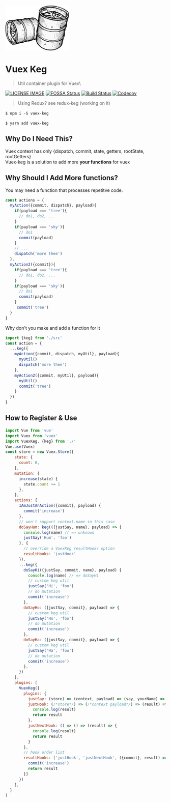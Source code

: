 ![intro](./media/intro.png)
# Vuex Keg
> Util container plugin for Vuex\

[![LICENSE IMAGE]](https://www.npmjs.org/package/vuex-keg)
[![FOSSA Status](https://app.fossa.io/api/projects/git%2Bgithub.com%2Fbichikim%2Fkeg.svg?type=shield)](https://app.fossa.io/projects/git%2Bgithub.com%2Fbichikim%2Fkeg?ref=badge_shield)
[![Build Status](https://travis-ci.org/bichikim/keg.svg?branch=master)](https://travis-ci.org/bichikim/keg)
[![Codecov](https://img.shields.io/codecov/c/github/bichikim/keg.svg)](https://codecov.io/github/bichikim/keg)



[NPM IMAGE]:http://img.shields.io/npm/v/vuex-keg.svg?style=shield
[NPM LINK]:https://www.npmjs.org/package/vuex-keg
[LICENSE IMAGE]:https://img.shields.io/npm/l/vuex-keg.svg
[PASSING]:https://circleci.com/gh/bichikim/keg.svg?style=shield&circle-tokrn=15b2464ef42b873445eae4ea8ac5726365199a3a
[PASSING LINK]: https://circleci.com/gh/bichikim/keg

> Using Redux? see redux-keg (working on it)

``
$ npm i -S vuex-keg
``

``
$ yarn add vuex-keg
``

## Why Do I Need This?
Vuex context has only {dispatch, commit, state, getters, rootState, rootGetters}\
Vuex-keg is a solution to add more **your functions** for vuex

## Why Should I Add More functions?
You may need a function that processes repetitve code.
```javascript
const actions = {
  myAction({commit, dispatch}, payload){
    if(payload === 'tree'){
      // do1, do2, ...
    }
    if(payload === 'sky'){
      // do1 
      commit(payload)
    }
    // ...
    dispatch('more thee')
  },
  myAction2({commit}){
    if(payload === 'tree'){
      // do1, do2, ...
    }
    if(payload === 'sky'){
      // do1 
      commit(payload)
    }
     commit('tree')
  }
}
```
Why don't you make and add a function for it
```javascript
import {keg} from './src' 
const action = {
  ...keg({
    myAction({commit, dispatch, myUtil}, payload){
      myUtil()
      dispatch('more thee')
    },
    myAction2({commit, myUtil}, payload){
      myUtil()
      commit('tree')
    }
  })
}
```

## How to Register & Use
```javascript
import Vue from 'vue'
import Vuex from 'vuex'
import VuexKeg, {keg} from './'
Vue.use(Vuex)
const store = new Vuex.Store({
    state: {
      count: 0,
    },
    mutation: {
      increase(state) {
        state.count += 1
      },
    },
    actions: {
      IAmJustAnAction({commit}, payload) {
        commit('increase')
      },
      // won't support context.name in this case 
      doSayHum: keg(({justSay, name}, payload) => {
        console.log(name) // => unknown
        justSay('Hum', 'foo')
      }, {
        // override a VuexKeg resultHooks option
        resultHooks: 'justHook'
      }),
      ...keg({
        doSayHi({justSay, commit, name}, payload) {
          console.log(name) // => doSayHi
          // custom keg util
          justSay('Hi', 'foo')
          // do mutation
          commit('increase')
        },
        doSayHo: ({justSay, commit}, payload) => {
          // custom keg util
          justSay('Ho', 'foo')
          // do mutation
          commit('increase')
        },
        doSayHa: ({justSay, commit}, payload) => {
          // custom keg util
          justSay('Ha', 'foo')
          // do mutation
          commit('increase')
        },
      })
    },
    plugins: [
      VuexKeg({
        plugins: {
          justSay: (store) => (context, payload) => (say, yourName) => (console.log(`${say}!`, yourName)),
          justHook: (/*store*/) => (/*context payload*/) => (result) => {
            console.log(result)
            return result
          },
          justNextHook: () => () => (result) => {
            console.log(result)
            return result
          }
        },
        // hook order list
        resultHooks: ['justHook', 'justNextHook', ({commit}, result) => {
          commit('increase')
          return result
        }]
      })
    ],
  }
)
```
